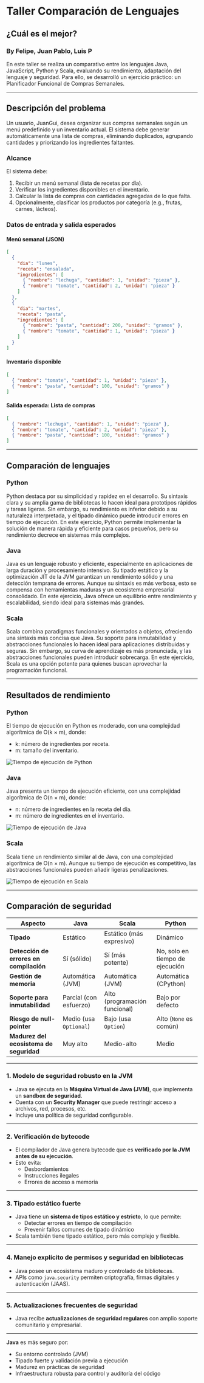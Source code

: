 # Taller Comparación de Lenguajes

## ¿Cuál es el mejor?

### By Felipe, Juan Pablo, Luis P

En este taller se realiza un comparativo entre los lenguajes Java, JavaScript, Python y Scala, evaluando su rendimiento, adaptación del lenguaje y seguridad. Para ello, se desarrolló un ejercicio práctico: un Planificador Funcional de Compras Semanales.

---

## Descripción del problema

Un usuario, JuanGui, desea organizar sus compras semanales según un menú predefinido y un inventario actual. El sistema debe generar automáticamente una lista de compras, eliminando duplicados, agrupando cantidades y priorizando los ingredientes faltantes.

### Alcance

El sistema debe:

1. Recibir un menú semanal (lista de recetas por día).
2. Verificar los ingredientes disponibles en el inventario.
3. Calcular la lista de compras con cantidades agregadas de lo que falta.
4. Opcionalmente, clasificar los productos por categoría (e.g., frutas, carnes, lácteos).

### Datos de entrada y salida esperados

#### Menú semanal (JSON)

```json
[
  {
    "dia": "lunes",
    "receta": "ensalada",
    "ingredientes": [
      { "nombre": "lechuga", "cantidad": 1, "unidad": "pieza" },
      { "nombre": "tomate", "cantidad": 2, "unidad": "pieza" }
    ]
  },
  {
    "dia": "martes",
    "receta": "pasta",
    "ingredientes": [
      { "nombre": "pasta", "cantidad": 200, "unidad": "gramos" },
      { "nombre": "tomate", "cantidad": 1, "unidad": "pieza" }
    ]
  }
]
```

#### Inventario disponible

```json
[
  { "nombre": "tomate", "cantidad": 1, "unidad": "pieza" },
  { "nombre": "pasta", "cantidad": 100, "unidad": "gramos" }
]
```

#### Salida esperada: Lista de compras

```json
[
  { "nombre": "lechuga", "cantidad": 1, "unidad": "pieza" },
  { "nombre": "tomate", "cantidad": 2, "unidad": "pieza" },
  { "nombre": "pasta", "cantidad": 100, "unidad": "gramos" }
]
```

---

## Comparación de lenguajes

### Python

Python destaca por su simplicidad y rapidez en el desarrollo. Su sintaxis clara y su amplia gama de bibliotecas lo hacen ideal para prototipos rápidos y tareas ligeras. Sin embargo, su rendimiento es inferior debido a su naturaleza interpretada, y el tipado dinámico puede introducir errores en tiempo de ejecución. En este ejercicio, Python permite implementar la solución de manera rápida y eficiente para casos pequeños, pero su rendimiento decrece en sistemas más complejos.

### Java

Java es un lenguaje robusto y eficiente, especialmente en aplicaciones de larga duración y procesamiento intensivo. Su tipado estático y la optimización JIT de la JVM garantizan un rendimiento sólido y una detección temprana de errores. Aunque su sintaxis es más verbosa, esto se compensa con herramientas maduras y un ecosistema empresarial consolidado. En este ejercicio, Java ofrece un equilibrio entre rendimiento y escalabilidad, siendo ideal para sistemas más grandes.

### Scala

Scala combina paradigmas funcionales y orientados a objetos, ofreciendo una sintaxis más concisa que Java. Su soporte para inmutabilidad y abstracciones funcionales lo hacen ideal para aplicaciones distribuidas y seguras. Sin embargo, su curva de aprendizaje es más pronunciada, y las abstracciones funcionales pueden introducir sobrecarga. En este ejercicio, Scala es una opción potente para quienes buscan aprovechar la programación funcional.

---

## Resultados de rendimiento

### Python

El tiempo de ejecución en Python es moderado, con una complejidad algorítmica de O(k × m), donde:

- k: número de ingredientes por receta.
- m: tamaño del inventario.

![Tiempo de ejecución de Python](https://i.gyazo.com/fe063ea0c22f5a90009e7ff843cc9872.png)

### Java

Java presenta un tiempo de ejecución eficiente, con una complejidad algorítmica de O(n × m), donde:

- n: número de ingredientes en la receta del día.
- m: número de ingredientes en el inventario.

![Tiempo de ejecución de Java](https://i.gyazo.com/3f10890ab4c66b3140cb44bac756c1b3.png)

### Scala

Scala tiene un rendimiento similar al de Java, con una complejidad algorítmica de O(n × m). Aunque su tiempo de ejecución es competitivo, las abstracciones funcionales pueden añadir ligeras penalizaciones.

![Tiempo de ejecución en Scala](https://i.gyazo.com/9b2f5f840b6a8bcd4420b254210aeb90.png)

---

## Comparación de seguridad

| **Aspecto**                             | **Java**               | **Scala**                     | **Python**                      |
| --------------------------------------- | ---------------------- | ----------------------------- | ------------------------------- |
| **Tipado**                              | Estático               | Estático (más expresivo)      | Dinámico                        |
| **Detección de errores en compilación** | Sí (sólido)            | Sí (más potente)              | No, solo en tiempo de ejecución |
| **Gestión de memoria**                  | Automática (JVM)       | Automática (JVM)              | Automática (CPython)            |
| **Soporte para inmutabilidad**          | Parcial (con esfuerzo) | Alto (programación funcional) | Bajo por defecto                |
| **Riesgo de null-pointer**              | Medio (usa `Optional`) | Bajo (usa `Option`)           | Alto (`None` es común)          |
| **Madurez del ecosistema de seguridad** | Muy alto               | Medio-alto                    | Medio                           |

---

### 1. Modelo de seguridad robusto en la JVM

- Java se ejecuta en la **Máquina Virtual de Java (JVM)**, que implementa un **sandbox de seguridad**.
- Cuenta con un **Security Manager** que puede restringir acceso a archivos, red, procesos, etc.
- Incluye una política de seguridad configurable.

---

### 2. Verificación de bytecode

- El compilador de Java genera bytecode que es **verificado por la JVM antes de su ejecución**.
- Esto evita:
  - Desbordamientos
  - Instrucciones ilegales
  - Errores de acceso a memoria

---

### 3. Tipado estático fuerte

- Java tiene un **sistema de tipos estático y estricto**, lo que permite:
  - Detectar errores en tiempo de compilación
  - Prevenir fallos comunes de tipado dinámico
- Scala también tiene tipado estático, pero más complejo y flexible.

---

### 4. Manejo explícito de permisos y seguridad en bibliotecas

- Java posee un ecosistema maduro y controlado de bibliotecas.
- APIs como `java.security` permiten criptografía, firmas digitales y autenticación (JAAS).

---

### 5. Actualizaciones frecuentes de seguridad

- Java recibe **actualizaciones de seguridad regulares** con amplio soporte comunitario y empresarial.

---

**Java** es más seguro por:

- Su entorno controlado (JVM)
- Tipado fuerte y validación previa a ejecución
- Madurez en prácticas de seguridad
- Infraestructura robusta para control y auditoría del código

